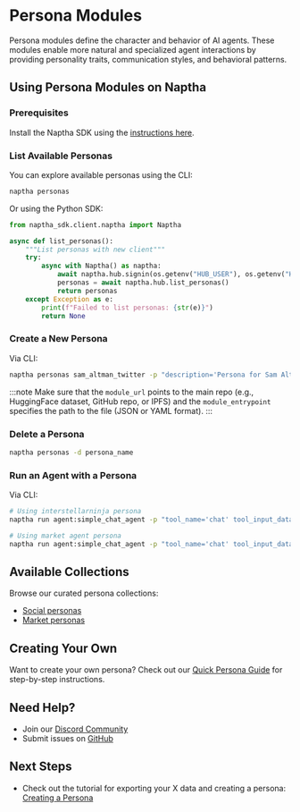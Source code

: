 # Persona Modules

Persona modules define the character and behavior of AI agents. These modules enable more natural and specialized agent interactions by providing personality traits, communication styles, and behavioral patterns.

## Using Persona Modules on Naptha

### Prerequisites

Install the Naptha SDK using the [instructions here](https://github.com/NapthaAI/naptha-sdk).

### List Available Personas

You can explore available personas using the CLI:
```bash
naptha personas
```

Or using the Python SDK:
```python
from naptha_sdk.client.naptha import Naptha

async def list_personas():
    """List personas with new client"""
    try:
        async with Naptha() as naptha:
            await naptha.hub.signin(os.getenv("HUB_USER"), os.getenv("HUB_PASS"))
            personas = await naptha.hub.list_personas()
            return personas
    except Exception as e:
        print(f"Failed to list personas: {str(e)}")
        return None
```

### Create a New Persona

Via CLI:
```bash
naptha personas sam_altman_twitter -p "description='Persona for Sam Altman' parameters='{name: str, bio: str, openness: int}' module_url='https://huggingface.co/datasets/OpenAI/twitter_personas' module_entrypoint='data/sam.json'"
```

:::note
Make sure that the `module_url` points to the main repo (e.g., HuggingFace dataset, GitHub repo, or IPFS) and the `module_entrypoint` specifies the path to the file (JSON or YAML format).
:::

### Delete a Persona

```bash
naptha personas -d persona_name
```

### Run an Agent with a Persona

Via CLI:
```bash
# Using interstellarninja persona
naptha run agent:simple_chat_agent -p "tool_name='chat' tool_input_data='who are you?'" --persona_modules "interstellarninja_twitter"

# Using market agent persona
naptha run agent:simple_chat_agent -p "tool_name='chat' tool_input_data='who are you?'" --persona_modules "marketagents_aileenmay"
```



## Available Collections

Browse our curated persona collections:
- [Social personas](https://huggingface.co/datasets/NapthaAI/twitter_personas)
- [Market personas](https://huggingface.co/datasets/NapthaAI/market_agents_personas)

## Creating Your Own

Want to create your own persona? Check out our [Quick Persona Guide](../Tutorials/quick-persona-guide.md) for step-by-step instructions.

## Need Help?
- Join our [Discord Community](https://naptha.ai/naptha-community)
- Submit issues on [GitHub](https://github.com/NapthaAI)

## Next Steps

- Check out the tutorial for exporting your X data and creating a persona: [Creating a Persona](/Tutorials/quick-persona-guide)
